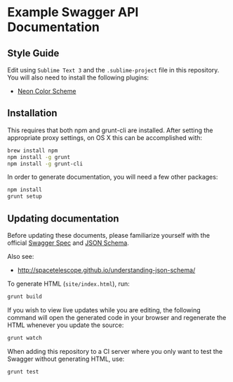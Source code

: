 # Example Swagger API Documentation

## Style Guide

Edit using `Sublime Text 3` and the `.sublime-project` file in this repository.  You will also need to install the following plugins:

* [Neon Color Scheme](https://packagecontrol.io/packages/Neon%20Color%20Scheme)

## Installation

This requires that both npm and grunt-cli are installed. After setting the
appropriate proxy settings, on OS X this can be accomplished with:

```bash
brew install npm
npm install -g grunt
npm install -g grunt-cli
```

In order to generate documentation, you will need a few other packages:

```bash
npm install
grunt setup
```

## Updating documentation

Before updating these documents, please familiarize yourself with the official [Swagger Spec](https://github.com/swagger-api/swagger-spec/blob/master/versions/2.0.md) and [JSON Schema](http://json-schema.org/).

Also see:

* http://spacetelescope.github.io/understanding-json-schema/

To generate HTML (`site/index.html`), run:

```bash
grunt build
```

If you wish to view live updates while you are editing, the following command will open the generated code in your browser and regenerate the HTML whenever you update the source:

```bash
grunt watch
```

When adding this repository to a CI server where you only want to test the Swagger without generating HTML, use:

```bash
grunt test
```
